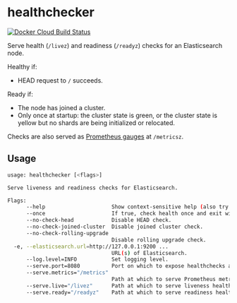 # healthchecker

[![Docker Cloud Build Status](https://img.shields.io/docker/cloud/build/mintel/elasticsearch-healthchecker.svg)](https://hub.docker.com/r/mintel/elasticsearch-healthchecker)

Serve health (`/livez`) and readiness (`/readyz`) checks for an Elasticsearch node.

Healthy if:

- HEAD request to `/` succeeds.

Ready if:

- The node has joined a cluster.
- Only once at startup: the cluster state is green, or the cluster state is yellow but no shards are being initialized or relocated.

Checks are also served as [Prometheus gauges](https://prometheus.io/docs/concepts/metric_types/#gauge) at `/metricsz`.

## Usage

```sh
usage: healthchecker [<flags>]

Serve liveness and readiness checks for Elasticsearch.

Flags:
      --help                     Show context-sensitive help (also try --help-long and --help-man).
      --once                     If true, check health once and exit with a status code.
      --no-check-head            Disable HEAD check.
      --no-check-joined-cluster  Disable joined cluster check.
      --no-check-rolling-upgrade
                                 Disable rolling upgrade check.
  -e, --elasticsearch.url=http://127.0.0.1:9200 ...
                                 URL(s) of Elasticsearch.
      --log.level=INFO           Set logging level.
      --serve.port=8080          Port on which to expose healthchecks and Prometheus metrics.
      --serve.metrics="/metrics"
                                 Path at which to serve Prometheus metrics.
      --serve.live="/livez"      Path at which to serve liveness healthcheck.
      --serve.ready="/readyz"    Path at which to serve readiness healthcheck.
```
